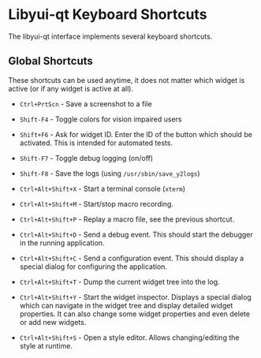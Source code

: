 # Libyui-qt Keyboard Shortcuts

The libyui-qt interface implements several keyboard shortcuts.

## Global Shortcuts

These shortcuts can be used anytime, it does not matter which widget is active
(or if any widget is active at all).

- `Ctrl+PrtScn` - Save a screenshot to a file

- `Shift-F4` - Toggle colors for vision impaired users

- `Shift+F6` - Ask for widget ID. Enter the ID of the button which should be
  activated. This is intended for automated tests.

- `Shift-F7` - Toggle debug logging (on/off)

- `Shift-F8` - Save the logs (using `/usr/sbin/save_y2logs`)

- `Ctrl+Alt+Shift+X` - Start a terminal console (`xterm`)

- `Ctrl+Alt+Shift+M` - Start/stop macro recording.

- `Ctrl+Alt+Shift+P` - Replay a macro file, see the previous shortcut.

- `Ctrl+Alt+Shift+D` - Send a debug event. This should start the debugger in the
  running application.

- `Ctrl+Alt+Shift+C` - Send a configuration event. This should display a special
  dialog for configuring the application.

- `Ctrl+Alt+Shift+T` - Dump the current widget tree into the log.

- `Ctrl+Alt+Shift+Y` - Start the widget inspector. Displays a special dialog which
  can navigate in the widget tree and display detailed widget properties. It can
  also change some widget properties and even delete or add new widgets.

- `Ctrl+Alt+Shift+S` - Open a style editor. Allows changing/editing the style
  at runtime.
